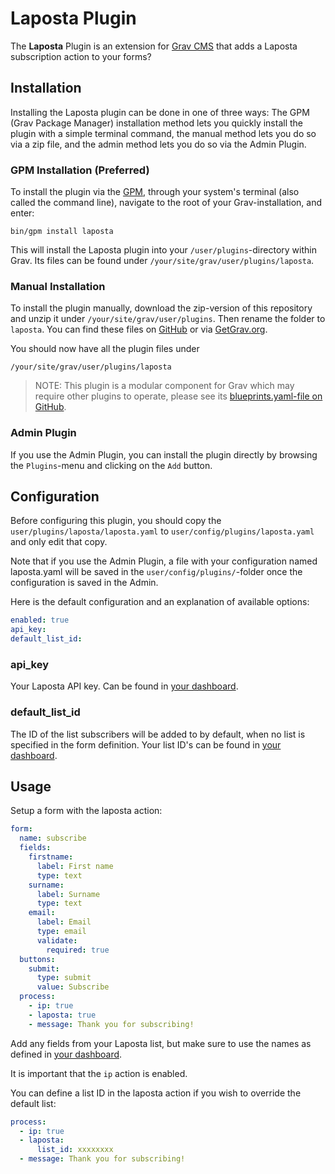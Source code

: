 # Laposta Plugin

The **Laposta** Plugin is an extension for [Grav CMS](http://github.com/getgrav/grav) that adds a Laposta subscription action to your forms?

## Installation

Installing the Laposta plugin can be done in one of three ways: The GPM (Grav Package Manager) installation method lets you quickly install the plugin with a simple terminal command, the manual method lets you do so via a zip file, and the admin method lets you do so via the Admin Plugin.

### GPM Installation (Preferred)

To install the plugin via the [GPM](http://learn.getgrav.org/advanced/grav-gpm), through your system's terminal (also called the command line), navigate to the root of your Grav-installation, and enter:

    bin/gpm install laposta

This will install the Laposta plugin into your `/user/plugins`-directory within Grav. Its files can be found under `/your/site/grav/user/plugins/laposta`.

### Manual Installation

To install the plugin manually, download the zip-version of this repository and unzip it under `/your/site/grav/user/plugins`. Then rename the folder to `laposta`. You can find these files on [GitHub](https://github.com/the-dancing-code/grav-plugin-laposta) or via [GetGrav.org](http://getgrav.org/downloads/plugins#extras).

You should now have all the plugin files under

    /your/site/grav/user/plugins/laposta

> NOTE: This plugin is a modular component for Grav which may require other plugins to operate, please see its [blueprints.yaml-file on GitHub](https://github.com/the-dancing-code/grav-plugin-laposta/blob/master/blueprints.yaml).

### Admin Plugin

If you use the Admin Plugin, you can install the plugin directly by browsing the `Plugins`-menu and clicking on the `Add` button.

## Configuration

Before configuring this plugin, you should copy the `user/plugins/laposta/laposta.yaml` to `user/config/plugins/laposta.yaml` and only edit that copy.

Note that if you use the Admin Plugin, a file with your configuration named laposta.yaml will be saved in the `user/config/plugins/`-folder once the configuration is saved in the Admin.

Here is the default configuration and an explanation of available options:

```yaml
enabled: true
api_key:
default_list_id:
```

### api_key

Your Laposta API key. Can be found in [your dashboard](https://app.laposta.nl/config/c.connect/s.api/).

### default_list_id

The ID of the list subscribers will be added to by default, when no list is specified in the form definition. Your list ID's can be found in [your dashboard](https://app.laposta.nl/c.listconfig/s.settings/t.config/).

## Usage

Setup a form with the laposta action:

```yaml
form:
  name: subscribe
  fields:
    firstname:
      label: First name
      type: text
    surname:
      label: Surname
      type: text
    email:
      label: Email
      type: email
      validate:
        required: true
  buttons:
    submit:
      type: submit
      value: Subscribe
  process:
    - ip: true
    - laposta: true
    - message: Thank you for subscribing!
```

Add any fields from your Laposta list, but make sure to use the names as defined in [your dashboard](https://app.laposta.nl/c.listconfig/s.settings/t.fields/).

It is important that the `ip` action is enabled.

You can define a list ID in the laposta action if you wish to override the default list:

```yaml
process:
  - ip: true
  - laposta:
      list_id: xxxxxxxx
  - message: Thank you for subscribing!
```
